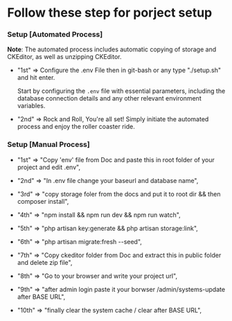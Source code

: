 # Follow these step for porject setup

### Setup [Automated Process]

**Note**: The automated process includes automatic copying of storage and CKEditor, as well as unzipping CKEditor.

* "1st" => Configure the .env File then in git-bash or any type "./setup.sh" and hit enter.

   Start by configuring the `.env` file with essential parameters, including the database connection details and any other relevant environment variables.

* "2nd"  =>  Rock and Roll, You're all set! Simply initiate the automated process and enjoy the roller coaster ride.

### Setup [Manual Process]

* "1st"  => "Copy 'env' file from Doc and paste this in root folder of your project and edit .env",

* "2nd"  => "In .env file change your baseurl and database name",

* "3rd"  => "copy storage foler from the docs and put it to root dir && then composer install",

* "4th"  => "npm install && npm run dev && npm run watch",

* "5th"  => "php artisan key:generate && php artisan storage:link",

* "6th"  => "php artisan migrate:fresh --seed",

* "7th"  => "Copy ckeditor folder from Doc and extract this in public folder and delete zip file",

* "8th"  => "Go to your browser and write your project url",

* "9th"  => "after admin login paste it your borwser /admin/systems-update after BASE URL",

* "10th" => "finally clear the system cache / clear after BASE URL",
